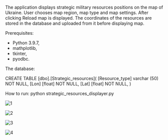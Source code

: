 The application displays strategic military resources positions on the map of Ukraine.
User chooses map region, map type and map settings. After clicking Reload map is displayed.
The coordinates of the resources are stored in the database and uploaded from it before displaying map.

Prerequisites: 
- Python 3.9.7,
- mathplotlib,
- tkinter, 
- pyodbc.

The database:

CREATE TABLE [dbo].[Strategic_resources]( 
[Resource_type] varchar (50) NOT NULL, 
[Lon] [float] NOT NULL, 
[Lat] [float] NOT NULL, 
)

How to run: python strategic_resources_displayer.py






![1](https://user-images.githubusercontent.com/89083426/170118462-d906c098-4380-4fef-bfea-d3b6b4197c43.png)



![2](https://user-images.githubusercontent.com/89083426/170118481-5d6ebe8d-8299-41f0-aee9-864a45e71e5c.png)




![3](https://user-images.githubusercontent.com/89083426/170118494-623b85dd-5c10-464b-abe5-03cab1ba4707.png)




![4](https://user-images.githubusercontent.com/89083426/170118502-b50506b8-4ce7-4106-a5a9-ef4e5db2fcc8.png)











